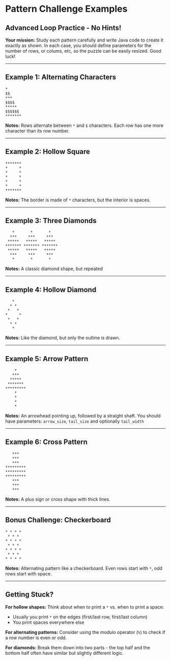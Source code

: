 # Pattern Challenge Examples
## Advanced Loop Practice - No Hints!

**Your mission:** Study each pattern carefully and write Java code to create it exactly as shown. In each case, you should define parameters for the number of rows, or colums, etc, so the puzzle can be easily resized. Good luck!

---

## Example 1: Alternating Characters
```
*
$$
***
$$$$
*****
$$$$$$
*******
```

**Notes:** Rows alternate between `*` and `$` characters. Each row has one more character than its row number.

---

## Example 2: Hollow Square
```
*******
*     *
*     *
*     *
*     *
*     *
*******
```

**Notes:** The border is made of `*` characters, but the interior is spaces.

---

## Example 3: Three Diamonds
```
   *       *       *
  ***     ***     ***
 *****   *****   *****
******* ******* *******
 *****   *****   *****
  ***     ***     ***
   *       *       *
```
**Notes:** A classic diamond shape, but repeated

---

## Example 4: Hollow Diamond
```
   *
  * *
 *   *
*     *
 *   *
  * *
   *
```

**Notes:** Like the diamond, but only the outline is drawn.

---

## Example 5: Arrow Pattern
```
    *
   ***
  *****
 *******
*********
    *
    *
    *
    *
```

**Notes:** An arrowhead pointing up, followed by a straight shaft. You should have parameters: `arrow_size`, `tail_size` and optionally `tail_width`

---

## Example 6: Cross Pattern
```
   ***
   ***
   ***
*********
*********
*********
   ***
   ***
   ***
```

**Notes:** A plus sign or cross shape with thick lines.

---

## Bonus Challenge: Checkerboard
```
* * * *
 * * *
* * * *
 * * *
* * * *
 * * *
* * * *
```

**Notes:** Alternating pattern like a checkerboard. Even rows start with `*`, odd rows start with space.

---

## Getting Stuck?

**For hollow shapes:** Think about when to print a `*` vs. when to print a space:
- Usually you print `*` on the edges (first/last row, first/last column)
- You print spaces everywhere else

**For alternating patterns:** Consider using the modulo operator (`%`) to check if a row number is even or odd.

**For diamonds:** Break them down into two parts - the top half and the bottom half often have similar but slightly different logic.
